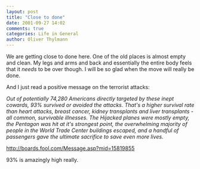 ```yaml
---
layout: post
title: "Close to done"
date: 2001-09-27 14:02
comments: true
categories: Life in General
author: Oliver Thylmann
---
```



We are getting close to done here. One of the old places is almost empty and clean. My legs and arms and back and essentially the entire body feels that it _needs_ to be over though. I will be so glad when the move will really be done.


And I just read a positive message on the terrorist attacks:

*Out of potentially 74,280 Americans directly targeted by these inept cowards, 93% survived or avoided the attacks. That's a higher survival rate than heart attacks, breast cancer, kidney transplants and liver transplants -  all common, survivable illnesses.  The Hijacked planes were mostly empty, the Pentagon was hit at it's strongest point, the overwhelming majority of people in the World Trade Center buildings escaped, and a handful of passengers gave the ultimate sacrifice to save even more lives.*

http://boards.fool.com/Message.asp?mid=15819855

93% is amazingly high really.



